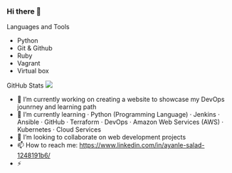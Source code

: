 ### Hi there 👋

Languages and Tools 
- Python 
- Git & Github
- Ruby
- Vagrant
- Virtual box

GitHub Stats
![](https://komarev.com/ghpvc/?username=ASalad42&color=brightgreen)

- 🔭 I’m currently working on creating a website to showcase my DevOps jounrney and learning path 
- 🌱 I’m currently learning · Python (Programming Language) · Jenkins · Ansible · GitHub · Terraform · DevOps · Amazon Web Services (AWS) · Kubernetes · Cloud Services 
- 👯 I’m looking to collaborate on web development projects 
- 📫 How to reach me: https://www.linkedin.com/in/ayanle-salad-1248191b6/
- ⚡ 
